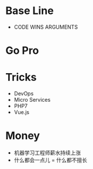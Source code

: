 # Base Line
- CODE WINS ARGUMENTS

# Go Pro

# Tricks
- DevOps
- Micro Services
- PHP7
- Vue.js

# Money
- 机器学习工程师薪水持续上涨
- 什么都会一点儿 = 什么都不擅长